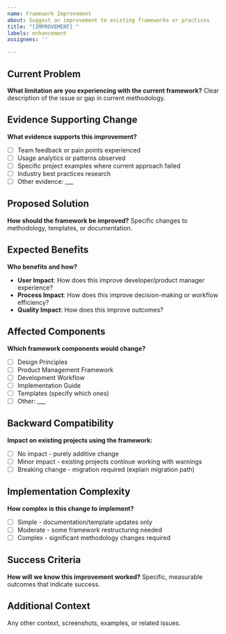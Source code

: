 ```yaml
---
name: Framework Improvement
about: Suggest an improvement to existing frameworks or practices
title: "[IMPROVEMENT] "
labels: enhancement
assignees: ''

---
```


## Current Problem
**What limitation are you experiencing with the current framework?**
Clear description of the issue or gap in current methodology.

## Evidence Supporting Change
**What evidence supports this improvement?**
- [ ] Team feedback or pain points experienced
- [ ] Usage analytics or patterns observed  
- [ ] Specific project examples where current approach failed
- [ ] Industry best practices research
- [ ] Other evidence: ___

## Proposed Solution
**How should the framework be improved?**
Specific changes to methodology, templates, or documentation.

## Expected Benefits
**Who benefits and how?**
- **User Impact**: How does this improve developer/product manager experience?
- **Process Impact**: How does this improve decision-making or workflow efficiency?
- **Quality Impact**: How does this improve outcomes?

## Affected Components
**Which framework components would change?**
- [ ] Design Principles
- [ ] Product Management Framework
- [ ] Development Workflow
- [ ] Implementation Guide
- [ ] Templates (specify which ones)
- [ ] Other: ___

## Backward Compatibility
**Impact on existing projects using the framework:**
- [ ] No impact - purely additive change
- [ ] Minor impact - existing projects continue working with warnings
- [ ] Breaking change - migration required (explain migration path)

## Implementation Complexity
**How complex is this change to implement?**
- [ ] Simple - documentation/template updates only
- [ ] Moderate - some framework restructuring needed
- [ ] Complex - significant methodology changes required

## Success Criteria
**How will we know this improvement worked?**
Specific, measurable outcomes that indicate success.

## Additional Context
Any other context, screenshots, examples, or related issues.